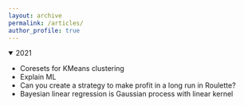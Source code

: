 ```yaml
---
layout: archive
permalink: /articles/
author_profile: true
---
```


<details open>
<summary>2021</summary>
<ul>
  <li> 
    <a style="text-decoration:none" 
       href="https://patel-zeel.github.io/coreset/">Coresets for KMeans clustering
    </a>
  </li>
  <li>
    <a style="text-decoration:none" 
       href="https://explain-ml.github.io/explain-ml-book/intro.html">Explain ML
    </a>
  </li>
  <li>
    <a style="text-decoration:none" 
       href="https://observablehq.com/@patel-zeel/roulette">Can you create a strategy to make profit in a long run in Roulette?
    </a>
  </li>
  <li>
    <a style="text-decoration:none" 
       href="https://github.com/patel-zeel/blog/blob/main/posts/BLR___GP.pdf">Bayesian linear regression is Gaussian process with linear kernel
    </a>
  </li>
</ul>
</details>
